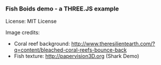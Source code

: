 ### Fish Boids demo - a THREE.JS example

License: MIT License

Image credits:

- Coral reef background: http://www.theresilientearth.com/?q=content/bleached-coral-reefs-bounce-back
- Fish texture: http://papervision3D.org (Shark Demo)
